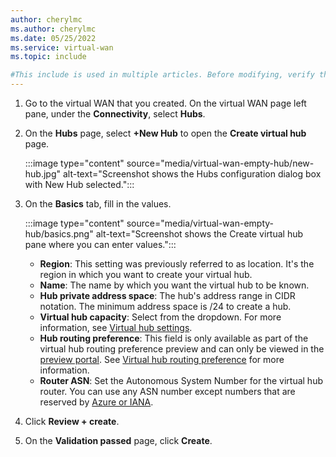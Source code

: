 ```yaml
---
author: cherylmc
ms.author: cherylmc
ms.date: 05/25/2022
ms.service: virtual-wan
ms.topic: include

#This include is used in multiple articles. Before modifying, verify that any changes apply to all articles that use this include.
---
```


1. Go to the virtual WAN that you created. On the virtual WAN page left pane, under the **Connectivity**, select **Hubs**.

1. On the **Hubs** page, select **+New Hub** to open the **Create virtual hub** page.

   :::image type="content" source="media/virtual-wan-empty-hub/new-hub.jpg" alt-text="Screenshot shows the Hubs configuration dialog box with New Hub selected.":::

1. On the **Basics** tab, fill in the values.

   :::image type="content" source="media/virtual-wan-empty-hub/basics.png" alt-text="Screenshot shows the Create virtual hub pane where you can enter values.":::

   * **Region**: This setting was previously referred to as location. It's the region in which you want to create your virtual hub.
   * **Name**: The name by which you want the virtual hub to be known.
   * **Hub private address space**: The hub's address range in CIDR notation. The minimum address space is /24 to create a hub.
   * **Virtual hub capacity**: Select from the dropdown. For more information, see [Virtual hub settings](../articles/virtual-wan/hub-settings.md).
   * **Hub routing preference**: This field is only available as part of the virtual hub routing preference preview and can only be viewed in the [preview portal](https://portal.azure.com/?feature.customRouterAsn=true&feature.virtualWanRoutingPreference=true#home). See [Virtual hub routing preference](../articles/virtual-wan/about-virtual-hub-routing-preference.md) for more information.
   * **Router ASN**: Set the Autonomous System Number for the virtual hub router. You can use any ASN number except numbers that are reserved by [Azure or IANA](../articles/vpn-gateway/vpn-gateway-bgp-overview.md#what-asns-autonomous-system-numbers-can-i-use).

1. Click **Review + create**.

1. On the **Validation passed** page, click **Create**.